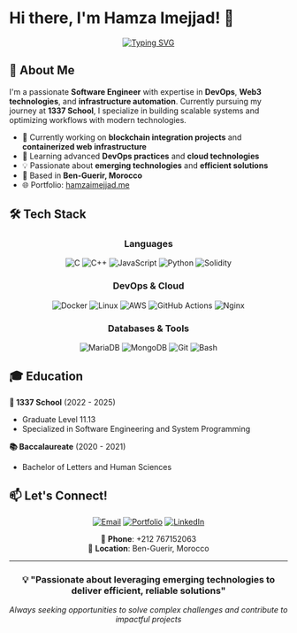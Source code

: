 # Hi there, I'm Hamza Imejjad! 👋

<div align="center">
  
[![Typing SVG](https://readme-typing-svg.herokuapp.com?font=Fira+Code&pause=1000&color=2F81F7&center=true&vCenter=true&width=435&lines=Software+Engineer;DevOps+Enthusiast;Web3+Developer;Problem+Solver;1337+School+Graduate)](https://git.io/typing-svg)

</div>

## 🚀 About Me

I'm a passionate **Software Engineer** with expertise in **DevOps**, **Web3 technologies**, and **infrastructure automation**. Currently pursuing my journey at **1337 School**, I specialize in building scalable systems and optimizing workflows with modern technologies.

- 🔭 Currently working on **blockchain integration projects** and **containerized web infrastructure**
- 🌱 Learning advanced **DevOps practices** and **cloud technologies**
- 💡 Passionate about **emerging technologies** and **efficient solutions**
- 📍 Based in **Ben-Guerir, Morocco**
- 🌐 Portfolio: [hamzaimejjad.me](https://hamzaimejjad.me)

## 🛠️ Tech Stack

<div align="center">

### Languages
![C](https://img.shields.io/badge/C-00599C?style=for-the-badge&logo=c&logoColor=white)
![C++](https://img.shields.io/badge/C%2B%2B-00599C?style=for-the-badge&logo=c%2B%2B&logoColor=white)
![JavaScript](https://img.shields.io/badge/JavaScript-F7DF1E?style=for-the-badge&logo=javascript&logoColor=black)
![Python](https://img.shields.io/badge/Python-3776AB?style=for-the-badge&logo=python&logoColor=white)
![Solidity](https://img.shields.io/badge/Solidity-363636?style=for-the-badge&logo=solidity&logoColor=white)

### DevOps & Cloud
![Docker](https://img.shields.io/badge/Docker-2496ED?style=for-the-badge&logo=docker&logoColor=white)
![Linux](https://img.shields.io/badge/Linux-FCC624?style=for-the-badge&logo=linux&logoColor=black)
![AWS](https://img.shields.io/badge/AWS-232F3E?style=for-the-badge&logo=amazon-aws&logoColor=white)
![GitHub Actions](https://img.shields.io/badge/GitHub_Actions-2088FF?style=for-the-badge&logo=github-actions&logoColor=white)
![Nginx](https://img.shields.io/badge/Nginx-009639?style=for-the-badge&logo=nginx&logoColor=white)

### Databases & Tools
![MariaDB](https://img.shields.io/badge/MariaDB-003545?style=for-the-badge&logo=mariadb&logoColor=white)
![MongoDB](https://img.shields.io/badge/MongoDB-47A248?style=for-the-badge&logo=mongodb&logoColor=white)
![Git](https://img.shields.io/badge/Git-F05032?style=for-the-badge&logo=git&logoColor=white)
![Bash](https://img.shields.io/badge/Bash-4EAA25?style=for-the-badge&logo=gnu-bash&logoColor=white)

</div>




<div align="center">
  



</div>


## 🎓 Education

**🏫 1337 School** (2022 - 2025)
- Graduate Level 11.13
- Specialized in Software Engineering and System Programming

**📚 Baccalaureate** (2020 - 2021)
- Bachelor of Letters and Human Sciences


## 📫 Let's Connect!

<div align="center">

[![Email](https://img.shields.io/badge/Email-D14836?style=for-the-badge&logo=gmail&logoColor=white)](mailto:hamzaimejjad@outlook.com)
[![Portfolio](https://img.shields.io/badge/Portfolio-000000?style=for-the-badge&logo=vercel&logoColor=white)](https://hamzaimejjad.me)
[![LinkedIn](https://img.shields.io/badge/LinkedIn-0077B5?style=for-the-badge&logo=linkedin&logoColor=white)](https://linkedin.com/in/hamzaimejjad)

📱 **Phone**: +212 767152063  
📍 **Location**: Ben-Guerir, Morocco

</div>

---

<div align="center">

### 💡 "Passionate about leveraging emerging technologies to deliver efficient, reliable solutions"

*Always seeking opportunities to solve complex challenges and contribute to impactful projects*


</div>

